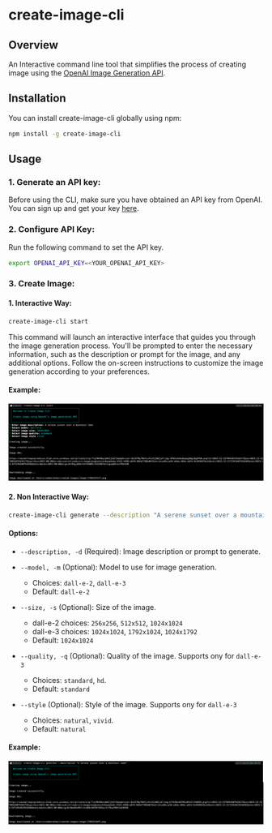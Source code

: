 # create-image-cli

## Overview
An Interactive command line tool that simplifies the process of creating image using the [OpenAI Image Generation API](https://platform.openai.com/docs/api-reference/images/create).

## Installation
You can install create-image-cli globally using npm:

```bash
npm install -g create-image-cli
```

## Usage

### 1. Generate an API key:
Before using the CLI, make sure you have obtained an API key from OpenAI. You can sign up and get your key [here](https://openai.com/).

### 2. Configure API Key:
Run the following command to set the API key.

```bash
export OPENAI_API_KEY=<YOUR_OPENAI_API_KEY>
```

### 3. Create Image:

#### 1. Interactive Way:

```bash
create-image-cli start
```

This command will launch an interactive interface that guides you through the image generation process. You'll be prompted to enter the necessary information, such as the description or prompt for the image, and any additional options. Follow the on-screen instructions to customize the image generation according to your preferences.

#### Example:

![Non Interactive Example](<./examples/interactive.png>)

#### 2. Non Interactive Way:

```bash
create-image-cli generate --description "A serene sunset over a mountain lake"
```

#### Options:

- `--description, -d` (Required): Image description or prompt to generate.

- `--model, -m` (Optional): Model to use for image generation.
  - Choices: `dall-e-2`, `dall-e-3`
  - Default: `dall-e-2`

- `--size, -s` (Optional): Size of the image.
  - dall-e-2 choices:  `256x256`, `512x512`, `1024x1024`
  - dall-e-3 choices: `1024x1024`, `1792x1024`, `1024x1792`
  - Default: `1024x1024`

- `--quality, -q` (Optional): Quality of the image. Supports ony for 
`dall-e-3`
  - Choices: `standard`, `hd`.
  - Default: `standard`

- `--style` (Optional): Style of the image. Supports ony for 
`dall-e-3`
  - Choices: `natural`, `vivid`.
  - Default: `natural`

#### Example:

![Non Interactive Example](<./examples/non-interactive.png>)